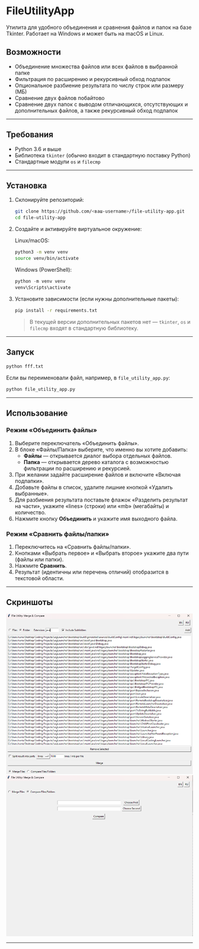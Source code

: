 # FileUtilityApp

Утилита для удобного объединения и сравнения файлов и папок на базе Tkinter. Работает на Windows и может быть на macOS и Linux.

## Возможности

- Объединение множества файлов или всех файлов в выбранной папке  
- Фильтрация по расширению и рекурсивный обход подпапок  
- Опциональное разбиение результата по числу строк или размеру (МБ)  
- Сравнение двух файлов побайтово  
- Сравнение двух папок с выводом отличающихся, отсутствующих и дополнительных файлов, а также рекурсивный обход подпапок  

---

## Требования

- Python 3.6 и выше  
- Библиотека `tkinter` (обычно входит в стандартную поставку Python)  
- Стандартные модули `os` и `filecmp`  

---

## Установка

1. Склонируйте репозиторий:
   ```bash
   git clone https://github.com/<ваш-username>/file-utility-app.git
   cd file-utility-app
   ```

2. Создайте и активируйте виртуальное окружение:

   Linux/macOS:
   ```bash
   python3 -m venv venv
   source venv/bin/activate
   ```

   Windows (PowerShell):
   ```powershell
   python -m venv venv
   venv\Scripts\activate
   ```

3. Установите зависимости (если нужны дополнительные пакеты):
   ```bash
   pip install -r requirements.txt
   ```
   > В текущей версии дополнительных пакетов нет — `tkinter`, `os` и `filecmp` входят в стандартную библиотеку.

---

## Запуск

```bash
python fff.txt
```

Если вы переименовали файл, например, в `file_utility_app.py`:
```bash
python file_utility_app.py
```

---

## Использование

### Режим «Объединить файлы»

1. Выберите переключатель «Объединить файлы».  
2. В блоке «Файлы/Папка» выберите, что именно вы хотите добавить:
   - **Файлы** — открывается диалог выбора отдельных файлов.
   - **Папка** — открывается дерево каталога с возможностью фильтрации по расширению и рекурсией.
3. При желании задайте расширение файлов и включите «Включая подпапки».  
4. Добавьте файлы в список, удалите лишние кнопкой «Удалить выбранные».  
5. Для разбиения результата поставьте флажок «Разделить результат на части», укажите «lines» (строки) или «mb» (мегабайты) и количество.  
6. Нажмите кнопку **Объединить** и укажите имя выходного файла.

### Режим «Сравнить файлы/папки»

1. Переключитесь на «Сравнить файлы/папки».  
2. Кнопками «Выбрать первое» и «Выбрать второе» укажите два пути (файлы или папки).  
3. Нажмите **Сравнить**.  
4. Результат (идентичны или перечень отличий) отобразится в текстовой области.

---

## Скриншоты

<img src="2.png" alt="Объединение файлов" width="600"/>  
<img src="1.png" alt="Сравнение файлов/папок" width="600"/>

---